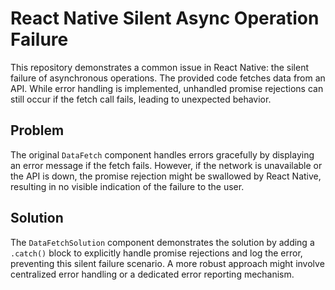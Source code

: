 # React Native Silent Async Operation Failure

This repository demonstrates a common issue in React Native: the silent failure of asynchronous operations.  The provided code fetches data from an API.  While error handling is implemented, unhandled promise rejections can still occur if the fetch call fails, leading to unexpected behavior.

## Problem
The original `DataFetch` component handles errors gracefully by displaying an error message if the fetch fails. However, if the network is unavailable or the API is down, the promise rejection might be swallowed by React Native, resulting in no visible indication of the failure to the user. 

## Solution
The `DataFetchSolution` component demonstrates the solution by adding a `.catch()` block to explicitly handle promise rejections and log the error, preventing this silent failure scenario.  A more robust approach might involve centralized error handling or a dedicated error reporting mechanism.